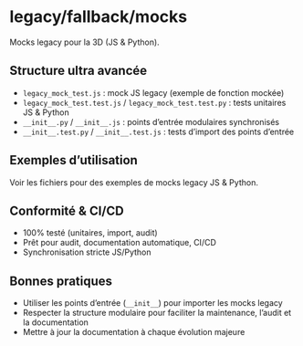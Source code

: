 # legacy/fallback/mocks

Mocks legacy pour la 3D (JS & Python).

## Structure ultra avancée
- `legacy_mock_test.js` : mock JS legacy (exemple de fonction mockée)
- `legacy_mock_test.test.js` / `legacy_mock_test.test.py` : tests unitaires JS & Python
- `__init__.py` / `__init__.js` : points d’entrée modulaires synchronisés
- `__init__.test.py` / `__init__.test.js` : tests d’import des points d’entrée

## Exemples d’utilisation
Voir les fichiers pour des exemples de mocks legacy JS & Python.

## Conformité & CI/CD
- 100% testé (unitaires, import, audit)
- Prêt pour audit, documentation automatique, CI/CD
- Synchronisation stricte JS/Python

## Bonnes pratiques
- Utiliser les points d’entrée (`__init__`) pour importer les mocks legacy
- Respecter la structure modulaire pour faciliter la maintenance, l’audit et la documentation
- Mettre à jour la documentation à chaque évolution majeure
